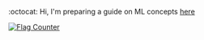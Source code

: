 :octocat:  Hi,  I'm preparing a guide on ML concepts [here](https://github.com/fatemehsrz/ML_Concepts) 

<a href="https://info.flagcounter.com/hzEy"><img src="https://s11.flagcounter.com/count2/hzEy/bg_FFFFFF/txt_000000/border_FFFFFF/columns_8/maxflags_48/viewers_0/labels_0/pageviews_0/flags_0/percent_0/" alt="Flag Counter" border="0"></a>




